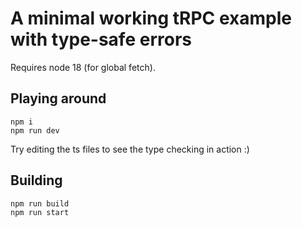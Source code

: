 # A minimal working tRPC example with type-safe errors

Requires node 18 (for global fetch).

## Playing around

```
npm i
npm run dev
```

Try editing the ts files to see the type checking in action :)

## Building

```
npm run build
npm run start
```
